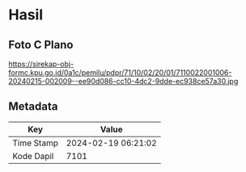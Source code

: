 # Hasil

## Foto C Plano

https://sirekap-obj-formc.kpu.go.id/0a1c/pemilu/pdpr/71/10/02/20/01/7110022001006-20240215-002009--ee90d086-cc10-4dc2-9dde-ec938ce57a30.jpg


## Metadata

| Key        | Value               |
| ---------- | ------------------- |
| Time Stamp | 2024-02-19 06:21:02 |
| Kode Dapil | 7101                |



